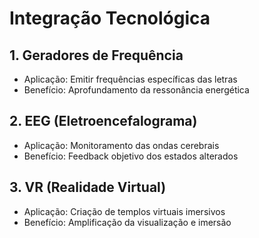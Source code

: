 # Integração Tecnológica

## 1. Geradores de Frequência
- Aplicação: Emitir frequências específicas das letras
- Benefício: Aprofundamento da ressonância energética

## 2. EEG (Eletroencefalograma)
- Aplicação: Monitoramento das ondas cerebrais
- Benefício: Feedback objetivo dos estados alterados

## 3. VR (Realidade Virtual)
- Aplicação: Criação de templos virtuais imersivos
- Benefício: Amplificação da visualização e imersão